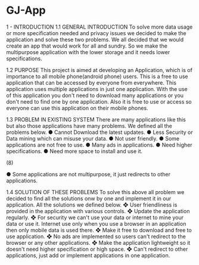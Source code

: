 # GJ-App

1 - INTRODUCTION
1.1 GENERAL INTRODUCTION
To solve more data usage or more specification needed and privacy issues
we decided to make the application and solve these two problems. We all
decided that we would create an app that would work for all and sundry.
So we make the multipurpose application with the lower storage and it
needs lower specifications.

1.2 PURPOSE
This project is aimed at developing an Application, which is of importance
to all mobile phone(android phone) users. This is a free to use application
that can be accessed by everyone from everywhere. This application uses
multiple applications in just one application. With the use of this
application you don't need to download many applications or you don't
need to find one by one application. Also it is free to use or access so
everyone can use this application on their mobile phones.

1.3 PROBLEM IN EXISTING SYSTEM
There are many applications like this but also those applications have
many problems. We defined all the problems below.
● Cannot Download the latest updates.
● Less Security or Data mining which can misuse your data.
● Not user friendly.
● Some applications are not free to use.
● Many ads in applications.
● Need higher specifications.
● Need more space to install and use it.

(8)

● Some applications are not multipurpose, it just redirects to other
applications.

1.4 SOLUTION OF THESE PROBLEMS
To solve this above all problem we decided to find all the solutions onw by
one and implement it in our application. All the solutions we defined
below.
❖ User friendliness is provided in the application with various controls.
❖ Update the application regularly.
❖ For security we can't use your data or internet to mine your data or
use it. Internet use only when you use a browser in an application
then only mobile data is used there.
❖ Make it free to download and free to use application.
❖ No ads are implemented so users can't redirect to the browser or
any other applications.
❖ Make the application lightweight so it doesn't need higher
specification or high space.
❖ Can't redirect to other applications, just add or implement
applications in one application.
